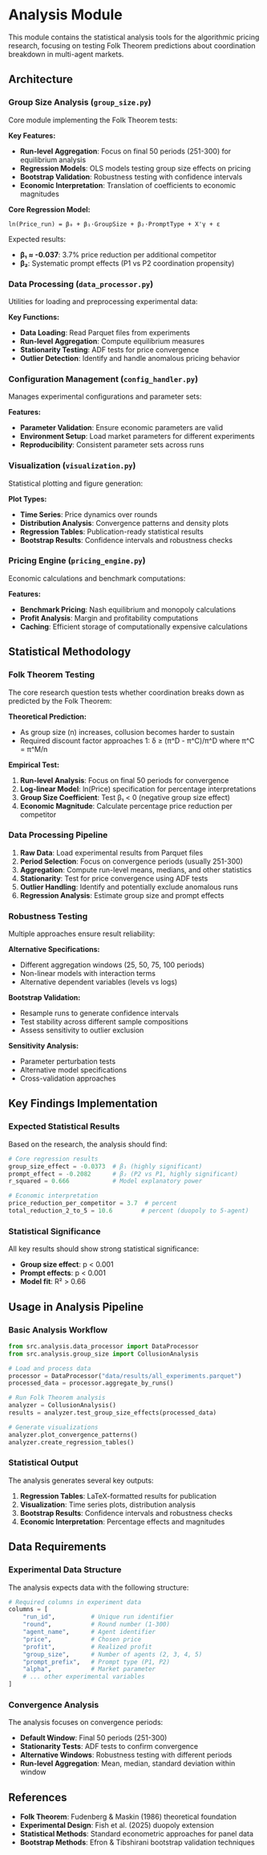 # Analysis Module

This module contains the statistical analysis tools for the algorithmic pricing research, focusing on testing Folk Theorem predictions about coordination breakdown in multi-agent markets.

## Architecture

### Group Size Analysis (`group_size.py`)

Core module implementing the Folk Theorem tests:

**Key Features:**

- **Run-level Aggregation**: Focus on final 50 periods (251-300) for equilibrium analysis
- **Regression Models**: OLS models testing group size effects on pricing
- **Bootstrap Validation**: Robustness testing with confidence intervals
- **Economic Interpretation**: Translation of coefficients to economic magnitudes

**Core Regression Model:**

```
ln(Price_run) = β₀ + β₁·GroupSize + β₂·PromptType + X'γ + ε
```

Expected results:

- **β₁ ≈ -0.037**: 3.7% price reduction per additional competitor
- **β₂**: Systematic prompt effects (P1 vs P2 coordination propensity)

### Data Processing (`data_processor.py`)

Utilities for loading and preprocessing experimental data:

**Key Functions:**

- **Data Loading**: Read Parquet files from experiments
- **Run-level Aggregation**: Compute equilibrium measures
- **Stationarity Testing**: ADF tests for price convergence
- **Outlier Detection**: Identify and handle anomalous pricing behavior

### Configuration Management (`config_handler.py`)

Manages experimental configurations and parameter sets:

**Features:**

- **Parameter Validation**: Ensure economic parameters are valid
- **Environment Setup**: Load market parameters for different experiments
- **Reproducibility**: Consistent parameter sets across runs

### Visualization (`visualization.py`)

Statistical plotting and figure generation:

**Plot Types:**

- **Time Series**: Price dynamics over rounds
- **Distribution Analysis**: Convergence patterns and density plots  
- **Regression Tables**: Publication-ready statistical results
- **Bootstrap Results**: Confidence intervals and robustness checks

### Pricing Engine (`pricing_engine.py`)

Economic calculations and benchmark computations:

**Features:**

- **Benchmark Pricing**: Nash equilibrium and monopoly calculations
- **Profit Analysis**: Margin and profitability computations
- **Caching**: Efficient storage of computationally expensive calculations

## Statistical Methodology

### Folk Theorem Testing

The core research question tests whether coordination breaks down as predicted by the Folk Theorem:

**Theoretical Prediction:**

- As group size (n) increases, collusion becomes harder to sustain
- Required discount factor approaches 1: δ ≥ (π^D - π^C)/π^D where π^C = π^M/n

**Empirical Test:**

1. **Run-level Analysis**: Focus on final 50 periods for convergence
2. **Log-linear Model**: ln(Price) specification for percentage interpretations
3. **Group Size Coefficient**: Test β₁ < 0 (negative group size effect)
4. **Economic Magnitude**: Calculate percentage price reduction per competitor

### Data Processing Pipeline

1. **Raw Data**: Load experimental results from Parquet files
2. **Period Selection**: Focus on convergence periods (usually 251-300)
3. **Aggregation**: Compute run-level means, medians, and other statistics
4. **Stationarity**: Test for price convergence using ADF tests
5. **Outlier Handling**: Identify and potentially exclude anomalous runs
6. **Regression Analysis**: Estimate group size and prompt effects

### Robustness Testing

Multiple approaches ensure result reliability:

**Alternative Specifications:**

- Different aggregation windows (25, 50, 75, 100 periods)
- Non-linear models with interaction terms
- Alternative dependent variables (levels vs logs)

**Bootstrap Validation:**

- Resample runs to generate confidence intervals
- Test stability across different sample compositions
- Assess sensitivity to outlier exclusion

**Sensitivity Analysis:**

- Parameter perturbation tests
- Alternative model specifications
- Cross-validation approaches

## Key Findings Implementation

### Expected Statistical Results

Based on the research, the analysis should find:

```python
# Core regression results
group_size_effect = -0.0373  # β₁ (highly significant)
prompt_effect = -0.2082      # β₂ (P2 vs P1, highly significant)
r_squared = 0.666            # Model explanatory power

# Economic interpretation
price_reduction_per_competitor = 3.7  # percent
total_reduction_2_to_5 = 10.6        # percent (duopoly to 5-agent)
```

### Statistical Significance

All key results should show strong statistical significance:

- **Group size effect**: p < 0.001
- **Prompt effects**: p < 0.001  
- **Model fit**: R² > 0.66

## Usage in Analysis Pipeline

### Basic Analysis Workflow

```python
from src.analysis.data_processor import DataProcessor
from src.analysis.group_size import CollusionAnalysis

# Load and process data
processor = DataProcessor("data/results/all_experiments.parquet")
processed_data = processor.aggregate_by_runs()

# Run Folk Theorem analysis
analyzer = CollusionAnalysis()
results = analyzer.test_group_size_effects(processed_data)

# Generate visualizations
analyzer.plot_convergence_patterns()
analyzer.create_regression_tables()
```

### Statistical Output

The analysis generates several key outputs:

1. **Regression Tables**: LaTeX-formatted results for publication
2. **Visualization**: Time series plots, distribution analysis
3. **Bootstrap Results**: Confidence intervals and robustness checks  
4. **Economic Interpretation**: Percentage effects and magnitudes

## Data Requirements

### Experimental Data Structure

The analysis expects data with the following structure:

```python
# Required columns in experiment data
columns = [
    "run_id",          # Unique run identifier
    "round",           # Round number (1-300)
    "agent_name",      # Agent identifier
    "price",           # Chosen price
    "profit",          # Realized profit
    "group_size",      # Number of agents (2, 3, 4, 5)
    "prompt_prefix",   # Prompt type (P1, P2)
    "alpha",           # Market parameter
    # ... other experimental variables
]
```

### Convergence Analysis

The analysis focuses on convergence periods:

- **Default Window**: Final 50 periods (251-300)
- **Stationarity Tests**: ADF tests to confirm convergence
- **Alternative Windows**: Robustness testing with different periods
- **Run-level Aggregation**: Mean, median, standard deviation within window

## References

- **Folk Theorem**: Fudenberg & Maskin (1986) theoretical foundation
- **Experimental Design**: Fish et al. (2025) duopoly extension  
- **Statistical Methods**: Standard econometric approaches for panel data
- **Bootstrap Methods**: Efron & Tibshirani bootstrap validation techniques
